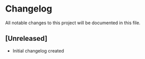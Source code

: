# Changelog

All notable changes to this project will be documented in this file.

## [Unreleased]

- Initial changelog created
